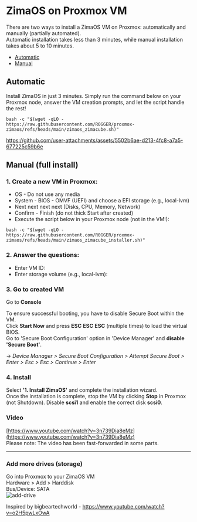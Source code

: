 # ZimaOS on Proxmox VM

There are two ways to install a ZimaOS VM on Proxmox: automatically and manually (partially automated).    
Automatic installation takes less than 3 minutes, while manual installation takes about 5 to 10 minutes.

* [Automatic](#automatic)
* [Manual](#manual)

## Automatic
Install ZimaOS in just 3 minutes. Simply run the command below on your Proxmox node, answer the VM creation prompts, and let the script handle the rest!

```
bash -c "$(wget -qLO - https://raw.githubusercontent.com/R0GGER/proxmox-zimaos/refs/heads/main/zimaos_zimacube.sh)"
```

https://github.com/user-attachments/assets/5502b6ae-d213-4fc8-a7a5-677225c59b6e

## Manual (full install)

### 1. Create a new VM in Proxmox:
* OS - Do not use any media
* System - BIOS - OMVF (UEFI) and choose a EFI storage (e.g., local-lvm)
* Next next next next (Disks, CPU, Memory, Network)
* Confirm - Finish (do not thick Start after created)
* Execute the script below in your Proxmox node (not in the VM!):
```
bash -c "$(wget -qLO - https://raw.githubusercontent.com/R0GGER/proxmox-zimaos/refs/heads/main/zimaos_zimacube_installer.sh)"
```

### 2. Answer the questions:
* Enter VM ID:
* Enter storage volume (e.g., local-lvm):

### 3. Go to created VM
Go to **Console** 
    
To ensure successful booting, you have to disable Secure Boot within the VM.   
Click **Start Now** and press **ESC** **ESC** **ESC** (multiple times) to load the virtual BIOS.    
Go to 'Secure Boot Configuration' option in 'Device Manager' and **disable 'Secure Boot'**.    
    
-> _Device Manager > Secure Boot Configuration > Attempt Secure Boot > Enter > Esc > Esc > Continue > Enter_

### 4. Install
Select **'1. Install ZimaOS'** and complete the installation wizard.   
Once the installation is complete, stop the VM by clicking **Stop** in Proxmox (not Shutdown). Disable **scsi1** and enable the correct disk **scsi0**.

### Video

[https://www.youtube.com/watch?v=3n739Dia8eMz](https://www.youtube.com/watch?v=3n739Dia8eMz)    
Please note: The video has been fast-forwarded in some parts. 

----

### Add more drives (storage)
Go into Proxmox to your ZimaOS VM    
Hardware > Add > Harddisk    
Bus/Device: SATA   
![add-drive](https://github.com/user-attachments/assets/a3c2463f-6cc1-4671-9ddb-a717a06284e8)    

Inspired by bigbeartechworld - https://www.youtube.com/watch?v=o2H5pwLxOwA
